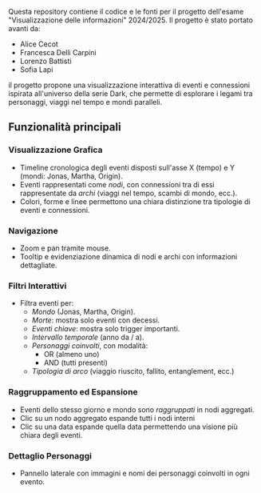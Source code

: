 Questa repository contiene il codice e le fonti per il progetto dell'esame "Visualizzazione delle informazioni" 2024/2025.
Il progetto è stato portato avanti da:
- Alice Cecot
- Francesca Delli Carpini
- Lorenzo Battisti
- Sofia Lapi

il progetto propone una visualizzazione interattiva di eventi e connessioni ispirata all'universo della serie Dark, che permette di esplorare i legami tra personaggi, viaggi nel tempo e mondi paralleli.

## Funzionalità principali

### Visualizzazione Grafica
- Timeline cronologica degli eventi disposti sull'asse X (tempo) e Y (mondi: Jonas, Martha, Origin).
- Eventi rappresentati come *nodi*, con connessioni tra di essi rappresentate da *archi* (viaggi nel tempo, scambi di mondo, ecc.).
- Colori, forme e linee permettono una chiara distinzione tra tipologie di eventi e connessioni.

### Navigazione
- Zoom e pan tramite mouse.
- Tooltip e evidenziazione dinamica di nodi e archi con informazioni dettagliate.

### Filtri Interattivi
- Filtra eventi per:
  - *Mondo* (Jonas, Martha, Origin).
  - *Morte*: mostra solo eventi con decessi.
  - *Eventi chiave*: mostra solo trigger importanti.
  - *Intervallo temporale* (anno da / a).
  - *Personaggi coinvolti*, con modalità:
    - OR (almeno uno)
    - AND (tutti presenti)
  - *Tipologia di arco* (viaggio riuscito, fallito, entanglement, ecc.)

### Raggruppamento ed Espansione
- Eventi dello stesso giorno e mondo sono *raggruppati* in nodi aggregati.
- Clic su un nodo aggregato espande tutti i nodi interni
- Clic su una data espande quella data permettendo una visione più chiara degli eventi.

### Dettaglio Personaggi
- Pannello laterale con immagini e nomi dei personaggi coinvolti in ogni evento.


